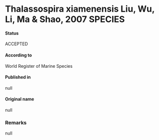 # Thalassospira xiamenensis Liu, Wu, Li, Ma & Shao, 2007 SPECIES

#### Status
ACCEPTED

#### According to
World Register of Marine Species

#### Published in
null

#### Original name
null

### Remarks
null